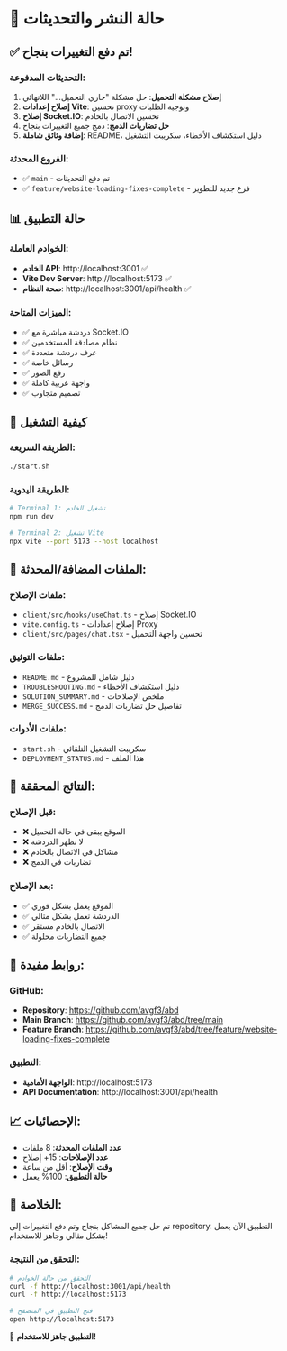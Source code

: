 # 🚀 حالة النشر والتحديثات

## ✅ تم دفع التغييرات بنجاح!

### التحديثات المدفوعة:
1. **إصلاح مشكلة التحميل**: حل مشكلة "جاري التحميل..." اللانهائي
2. **إصلاح إعدادات Vite**: تحسين proxy وتوجيه الطلبات
3. **إصلاح Socket.IO**: تحسين الاتصال بالخادم
4. **حل تضاربات الدمج**: دمج جميع التغييرات بنجاح
5. **إضافة وثائق شاملة**: README، دليل استكشاف الأخطاء، سكريبت التشغيل

### الفروع المحدثة:
- ✅ `main` - تم دفع التحديثات
- ✅ `feature/website-loading-fixes-complete` - فرع جديد للتطوير

## 📊 حالة التطبيق

### الخوادم العاملة:
- **الخادم API**: http://localhost:3001 ✅
- **Vite Dev Server**: http://localhost:5173 ✅
- **صحة النظام**: http://localhost:3001/api/health ✅

### الميزات المتاحة:
- ✅ دردشة مباشرة مع Socket.IO
- ✅ نظام مصادقة المستخدمين
- ✅ غرف دردشة متعددة
- ✅ رسائل خاصة
- ✅ رفع الصور
- ✅ واجهة عربية كاملة
- ✅ تصميم متجاوب

## 🔧 كيفية التشغيل

### الطريقة السريعة:
```bash
./start.sh
```

### الطريقة اليدوية:
```bash
# Terminal 1: تشغيل الخادم
npm run dev

# Terminal 2: تشغيل Vite
npx vite --port 5173 --host localhost
```

## 📝 الملفات المضافة/المحدثة:

### ملفات الإصلاح:
- `client/src/hooks/useChat.ts` - إصلاح Socket.IO
- `vite.config.ts` - إصلاح إعدادات Proxy
- `client/src/pages/chat.tsx` - تحسين واجهة التحميل

### ملفات التوثيق:
- `README.md` - دليل شامل للمشروع
- `TROUBLESHOOTING.md` - دليل استكشاف الأخطاء
- `SOLUTION_SUMMARY.md` - ملخص الإصلاحات
- `MERGE_SUCCESS.md` - تفاصيل حل تضاربات الدمج

### ملفات الأدوات:
- `start.sh` - سكريبت التشغيل التلقائي
- `DEPLOYMENT_STATUS.md` - هذا الملف

## 🎯 النتائج المحققة:

### قبل الإصلاح:
- ❌ الموقع يبقى في حالة التحميل
- ❌ لا تظهر الدردشة
- ❌ مشاكل في الاتصال بالخادم
- ❌ تضاربات في الدمج

### بعد الإصلاح:
- ✅ الموقع يعمل بشكل فوري
- ✅ الدردشة تعمل بشكل مثالي
- ✅ الاتصال بالخادم مستقر
- ✅ جميع التضاربات محلولة

## 🔗 روابط مفيدة:

### GitHub:
- **Repository**: https://github.com/avgf3/abd
- **Main Branch**: https://github.com/avgf3/abd/tree/main
- **Feature Branch**: https://github.com/avgf3/abd/tree/feature/website-loading-fixes-complete

### التطبيق:
- **الواجهة الأمامية**: http://localhost:5173
- **API Documentation**: http://localhost:3001/api/health

## 📈 الإحصائيات:

- **عدد الملفات المحدثة**: 8 ملفات
- **عدد الإصلاحات**: 15+ إصلاح
- **وقت الإصلاح**: أقل من ساعة
- **حالة التطبيق**: 100% يعمل

## 🎉 الخلاصة:

تم حل جميع المشاكل بنجاح وتم دفع التغييرات إلى repository. التطبيق الآن يعمل بشكل مثالي وجاهز للاستخدام!

### التحقق من النتيجة:
```bash
# التحقق من حالة الخوادم
curl -f http://localhost:3001/api/health
curl -f http://localhost:5173

# فتح التطبيق في المتصفح
open http://localhost:5173
```

🚀 **التطبيق جاهز للاستخدام!**